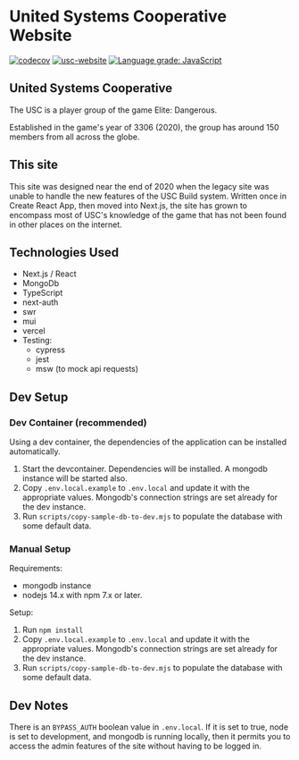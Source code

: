 # United Systems Cooperative Website

[![codecov](https://codecov.io/gh/Admiralfeb/usc-website/branch/main/graph/badge.svg?token=IaHGsZAblr)](https://codecov.io/gh/Admiralfeb/usc-website)
[![usc-website](https://img.shields.io/endpoint?url=https://dashboard.cypress.io/badge/simple/k3gzuz&style=flat&logo=cypress)](https://dashboard.cypress.io/projects/k3gzuz/runs)
[![Language grade: JavaScript](https://img.shields.io/lgtm/grade/javascript/g/Admiralfeb/usc-website.svg?logo=lgtm&logoWidth=18)](https://lgtm.com/projects/g/Admiralfeb/usc-website/context:javascript)

## United Systems Cooperative

The USC is a player group of the game Elite: Dangerous.

Established in the game's year of 3306 (2020), the group has around 150 members from all across the globe.

## This site

This site was designed near the end of 2020 when the legacy site was unable to handle the new features of the USC Build system. Written once in Create React App, then moved into Next.js, the site has grown to encompass most of USC's knowledge of the game that has not been found in other places on the internet.

## Technologies Used

- Next.js / React
- MongoDb
- TypeScript
- next-auth
- swr
- mui
- vercel
- Testing:
  - cypress
  - jest
  - msw (to mock api requests)

## Dev Setup

### Dev Container (recommended)

Using a dev container, the dependencies of the application can be installed automatically.

1. Start the devcontainer. Dependencies will be installed. A mongodb instance will be started also.
2. Copy `.env.local.example` to `.env.local` and update it with the appropriate values. Mongodb's connection strings are set already for the dev instance.
3. Run `scripts/copy-sample-db-to-dev.mjs` to populate the database with some default data.

### Manual Setup

Requirements:

- mongodb instance
- nodejs 14.x with npm 7.x or later.

Setup:

1. Run `npm install`
2. Copy `.env.local.example` to `.env.local` and update it with the appropriate values. Mongodb's connection strings are set already for the dev instance.
3. Run `scripts/copy-sample-db-to-dev.mjs` to populate the database with some default data.

## Dev Notes

There is an `BYPASS_AUTH` boolean value in `.env.local`. If it is set to true, node is set to development, and mongodb is running locally, then it permits you to access the admin features of the site without having to be logged in.
